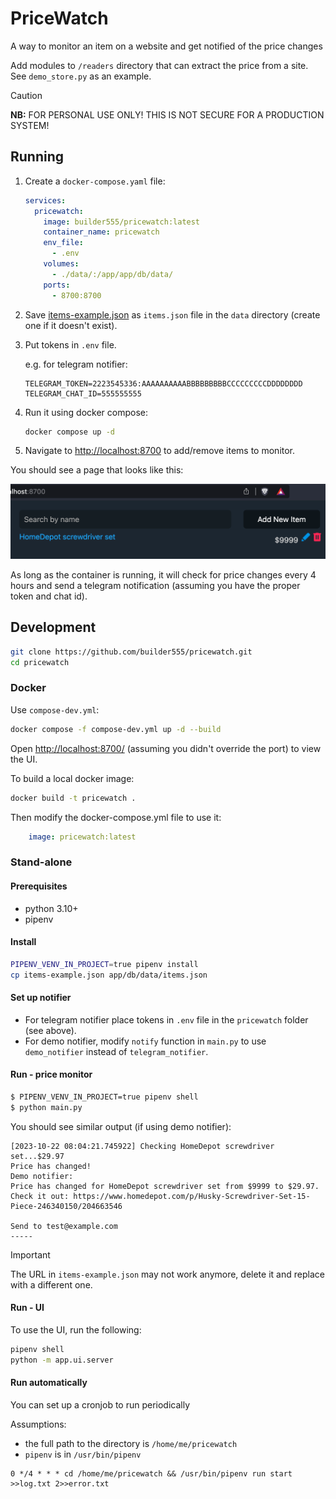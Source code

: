# PriceWatch
A way to monitor an item on a website and get notified of the price changes

Add modules to `/readers` directory that can extract the price from a site. See `demo_store.py` as an example.

> [!CAUTION]
> **NB:** FOR PERSONAL USE ONLY! THIS IS NOT SECURE FOR A PRODUCTION SYSTEM!

## Running

1. Create a `docker-compose.yaml` file:

    ```yaml
    services:
      pricewatch:
        image: builder555/pricewatch:latest
        container_name: pricewatch
        env_file:
          - .env
        volumes:
          - ./data/:/app/app/db/data/
        ports:
          - 8700:8700
    ```

2. Save [items-example.json](./items-example.json) as `items.json` file in the `data` directory (create one if it doesn't exist).

3. Put tokens in `.env` file.

    e.g. for telegram notifier:

    ```.env
    TELEGRAM_TOKEN=2223545336:AAAAAAAAAABBBBBBBBBCCCCCCCCCDDDDDDDD
    TELEGRAM_CHAT_ID=555555555
    ```

4. Run it using docker compose:

    ```bash
    docker compose up -d
    ```

5. Navigate to [http://localhost:8700](http://localhost:8700) to add/remove items to monitor.

You should see a page that looks like this:

![screenshot](screenshot.png)

As long as the container is running, it will check for price changes every 4 hours and send a telegram notification (assuming you have the proper token and chat id).

## Development

```bash
git clone https://github.com/builder555/pricewatch.git
cd pricewatch
```

### Docker

Use `compose-dev.yml`:

```bash
docker compose -f compose-dev.yml up -d --build
```

Open [http://localhost:8700/](http://localhost:8700/) (assuming you didn't override the port) to view the UI.

To build a local docker image:

```bash
docker build -t pricewatch .
```

Then modify the docker-compose.yml file to use it:

```yaml
    image: pricewatch:latest
```

### Stand-alone

#### Prerequisites

* python 3.10+
* pipenv

#### Install

```bash
PIPENV_VENV_IN_PROJECT=true pipenv install
cp items-example.json app/db/data/items.json
```

#### Set up notifier

* For telegram notifier place tokens in `.env` file in the `pricewatch` folder (see above).
* For demo notifier, modify `notify` function in `main.py` to use `demo_notifier` instead of `telegram_notifier`.

#### Run - price monitor

```bash
$ PIPENV_VENV_IN_PROJECT=true pipenv shell 
$ python main.py 
```

You should see similar output (if using demo notifier):

```
[2023-10-22 08:04:21.745922] Checking HomeDepot screwdriver set...$29.97
Price has changed!
Demo notifier: 
Price has changed for HomeDepot screwdriver set from $9999 to $29.97. Check it out: https://www.homedepot.com/p/Husky-Screwdriver-Set-15-Piece-246340150/204663546

Send to test@example.com
-----
```

> [!IMPORTANT]
> The URL in `items-example.json` may not work anymore, delete it and replace with a different one.

#### Run - UI
To use the UI, run the following:

```bash
pipenv shell
python -m app.ui.server
```

#### Run automatically
You can set up a cronjob to run periodically

Assumptions:
* the full path to the directory is `/home/me/pricewatch`
* `pipenv` is in `/usr/bin/pipenv` 

```
0 */4 * * * cd /home/me/pricewatch && /usr/bin/pipenv run start >>log.txt 2>>error.txt
```
